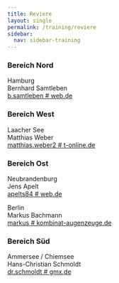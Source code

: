 ```yaml
---
title: Reviere
layout: single
permalink: /training/reviere
sidebar:
  nav: sidebar-training
---
```


### Bereich Nord  
Hamburg  
Bernhard Samtleben  
<i class="fas fa-fw fa-envelope-square" aria-hidden="true"></i><a href="javascript:location.href='mailto:' + ['b.samtleben', 'web.de'].join('@')" aria-label="email">b.samtleben # web.de</a>  

### Bereich West  
Laacher See  
Matthias Weber  
<i class="fas fa-fw fa-envelope-square" aria-hidden="true"></i><a href="javascript:location.href='mailto:' + ['matthias.weber2', 't-online.de'].join('@')" aria-label="email">matthias.weber2 # t-online.de</a>  

### Bereich Ost   
Neubrandenburg  
Jens Apelt  
<i class="fas fa-fw fa-envelope-square" aria-hidden="true"></i><a href="javascript:location.href='mailto:' + ['apelts84', 'web.de'].join('@')" aria-label="email">apelts84 # web.de</a>  


Berlin  
Markus Bachmann  
<i class="fas fa-fw fa-envelope-square" aria-hidden="true"></i><a href="javascript:location.href='mailto:' + ['markus','kombinat-augenzeuge.de'].join('@')" aria-label="email">markus # kombinat-augenzeuge.de</a>   

### Bereich Süd  
Ammersee / Chiemsee  
Hans-Christian Schmoldt  
<i class="fas fa-fw fa-envelope-square" aria-hidden="true"></i><a href="javascript:location.href='mailto:' + ['dr.schmoldt','web.de'].join('@')" aria-label="email">dr.schmoldt # gmx.de</a>